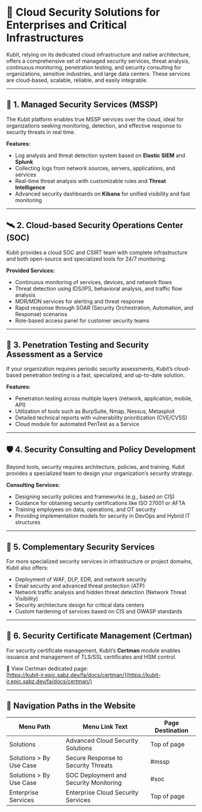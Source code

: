 # 🧠 Cloud Security Solutions for Enterprises and Critical Infrastructures

Kubit, relying on its dedicated cloud infrastructure and native architecture, offers a comprehensive set of managed security services, threat analysis, continuous monitoring, penetration testing, and security consulting for organizations, sensitive industries, and large data centers. These services are cloud-based, scalable, reliable, and easily integrable.

---

## 🔐 1. Managed Security Services (MSSP) <a name="mssp"></a>

The Kubit platform enables true MSSP services over the cloud, ideal for organizations seeking monitoring, detection, and effective response to security threats in real time.

**Features:**
- Log analysis and threat detection system based on **Elastic SIEM** and **Splunk**
- Collecting logs from network sources, servers, applications, and services
- Real-time threat analysis with customizable rules and **Threat Intelligence**
- Advanced security dashboards on **Kibana** for unified visibility and fast monitoring

---

## 🛰️ 2. Cloud-based Security Operations Center (SOC) <a name="soc"></a>

Kubit provides a cloud SOC and CSIRT team with complete infrastructure and both open-source and specialized tools for 24/7 monitoring.

**Provided Services:**
- Continuous monitoring of services, devices, and network flows
- Threat detection using IDS/IPS, behavioral analysis, and traffic flow analysis
- MDR/MDN services for alerting and threat response
- Rapid response through SOAR (Security Orchestration, Automation, and Response) scenarios
- Role-based access panel for customer security teams

---

## 🧪 3. Penetration Testing and Security Assessment as a Service <a name="pentest"></a>

If your organization requires periodic security assessments, Kubit’s cloud-based penetration testing is a fast, specialized, and up-to-date solution.

**Features:**
- Penetration testing across multiple layers (network, application, mobile, API)
- Utilization of tools such as BurpSuite, Nmap, Nessus, Metasploit
- Detailed technical reports with vulnerability prioritization (CVE/CVSS)
- Cloud module for automated PenTest as a Service

---

## 🛡️ 4. Security Consulting and Policy Development <a name="consulting"></a>

Beyond tools, security requires architecture, policies, and training. Kubit provides a specialized team to design your organization’s security strategy.

**Consulting Services:**
- Designing security policies and frameworks (e.g., based on CIS)
- Guidance for obtaining security certifications like ISO 27001 or AFTA
- Training employees on data, operations, and OT security
- Providing implementation models for security in DevOps and Hybrid IT structures

---

## 🧩 5. Complementary Security Services <a name="extra-security"></a>

For more specialized security services in infrastructure or project domains, Kubit also offers:

- Deployment of WAF, DLP, EDR, and network security
- Email security and advanced threat protection (ATP)
- Network traffic analysis and hidden threat detection (Network Threat Visibility)
- Security architecture design for critical data centers
- Custom hardening of services based on CIS and OWASP standards

---

## 🔏 6. Security Certificate Management (Certman)

For security certificate management, Kubit’s **Certman** module enables issuance and management of TLS/SSL certificates and HSM control.

🔗 View Certman dedicated page:  
[https://kubit-ir.epic.sabz.dev/fa/docs/certman/](https://kubit-ir.epic.sabz.dev/fa/docs/certman/)

---

## 🧭 Navigation Paths in the Website

| Menu Path              | Menu Link Text                     | Page Destination |
|------------------------|-------------------------------------|------------------|
| Solutions              | Advanced Cloud Security Solutions  | Top of page      |
| Solutions > By Use Case | Secure Response to Security Threats | #mssp            |
| Solutions > By Use Case | SOC Deployment and Security Monitoring | #soc          |
| Enterprise Services    | Enterprise Cloud Security Services | Top of page      |